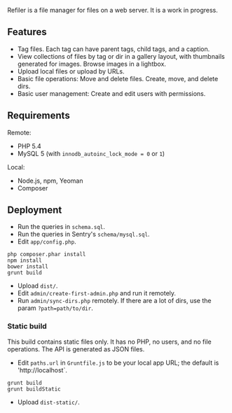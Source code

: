 Refiler is a file manager for files on a web server. It is a work in progress.

Features
--------

* Tag files. Each tag can have parent tags, child tags, and a caption.
* View collections of files by tag or dir in a gallery layout, with thumbnails generated for images. Browse images in a lightbox.
* Upload local files or upload by URLs.
* Basic file operations: Move and delete files. Create, move, and delete dirs.
* Basic user management: Create and edit users with permissions.

Requirements
------------

Remote:

* PHP 5.4
* MySQL 5 (with `innodb_autoinc_lock_mode = 0` or `1`)

Local:

* Node.js, npm, Yeoman
* Composer

Deployment
----------

* Run the queries in `schema.sql`.
* Run the queries in Sentry's `schema/mysql.sql`.
* Edit `app/config.php`.

```
php composer.phar install
npm install
bower install
grunt build
```

* Upload `dist/`.
* Edit `admin/create-first-admin.php` and run it remotely.
* Run `admin/sync-dirs.php` remotely. If there are a lot of dirs, use the param `?path=path/to/dir`.

### Static build

This build contains static files only. It has no PHP, no users, and no file operations. The API is generated as JSON files.

* Edit `paths.url` in `Gruntfile.js` to be your local app URL; the default is 'http://localhost`.

```
grunt build
grunt buildStatic
```

* Upload `dist-static/`.
